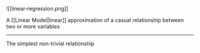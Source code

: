 ![[linear-regression.png]]

A [[Linear Model|linear]] approximation of a casual relationship between two or more variables

---

The simplest non-trivial relationship
